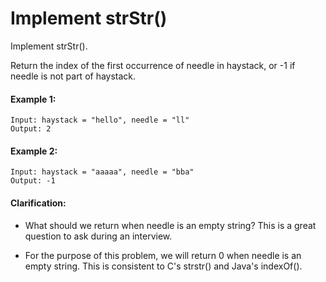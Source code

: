 # Implement strStr()

Implement strStr().

Return the index of the first occurrence of needle in haystack, or -1 if needle is not part of haystack.

#### Example 1:
```text
Input: haystack = "hello", needle = "ll"
Output: 2
```

#### Example 2:
```text
Input: haystack = "aaaaa", needle = "bba"
Output: -1
```

#### Clarification:

- What should we return when needle is an empty string? This is a great question to ask during an interview.

- For the purpose of this problem, we will return 0 when needle is an empty string. This is consistent to C's strstr() and Java's indexOf().
